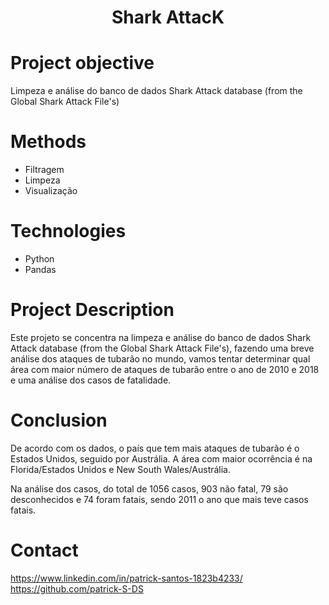 # <h1 align="center">Shark AttacK</h1>


# Project objective
 Limpeza e análise do banco de dados Shark Attack database (from the Global Shark Attack File's)


# Methods
  - Filtragem
  - Limpeza
  - Visualização

# Technologies 
  - Python
  - Pandas

# Project Description
  Este projeto se concentra na limpeza e análise do banco de dados Shark Attack database (from the Global Shark Attack File's), fazendo uma breve análise dos ataques de tubarão no mundo, vamos tentar determinar qual área com maior número de ataques de tubarão entre o ano de 2010 e 2018 e uma análise dos casos de fatalidade.


# Conclusion
  De acordo com os dados, o país que tem mais ataques de tubarão é o Estados Unidos, seguido por Austrália. A área com maior ocorrência é na Florida/Estados Unidos e New South Wales/Austrália.

Na análise dos casos, do total de 1056 casos, 903 não fatal, 79 são desconhecidos e 74 foram fatais, sendo 2011 o ano que mais teve casos fatais.    
  
# Contact
  <a href="Linkedin">https://www.linkedin.com/in/patrick-santos-1823b4233/</a>
  <a href="Github">https://github.com/patrick-S-DS</a>
  
 
